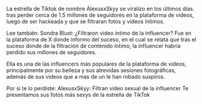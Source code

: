 La estrella de Tiktok de nombre AlexusxSkyy se viralizo en los últimos días. tras perder cerca de 1.5 millones de seguidores en la plataforma de videos, luego de ser hackeada y que se filtraran fotos y videos íntimos.

Lee también: Sondra Blust: ¿Filtraron video íntimo de la influencer?
Fue en la plataforma de X donde informo del suceso, en el cual se relata que tras el suceso donde de la filtración de contenido íntimo, la influencer habría perdido sus millones de seguidores.

Ella es una de las influencers más populares de la plataforma de videos, principalmente por su belleza y sus atrevidas sesiones fotográficas, además de sus videos que a mas de un le han robado suspiros.

Por si te lo perdiste: AlexusxSkyy: Filtran video sexual de la influencer
Te presentamos sus fotos más sexys de la estrella de TikTok
